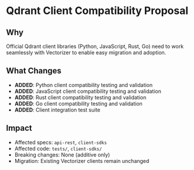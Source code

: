 # Qdrant Client Compatibility Proposal

## Why

Official Qdrant client libraries (Python, JavaScript, Rust, Go) need to work seamlessly with Vectorizer to enable easy migration and adoption.

## What Changes

- **ADDED**: Python client compatibility testing and validation
- **ADDED**: JavaScript client compatibility testing and validation
- **ADDED**: Rust client compatibility testing and validation
- **ADDED**: Go client compatibility testing and validation
- **ADDED**: Client integration test suite

## Impact

- Affected specs: `api-rest`, `client-sdks`
- Affected code: `tests/`, `client-sdks/`
- Breaking changes: None (additive only)
- Migration: Existing Vectorizer clients remain unchanged

